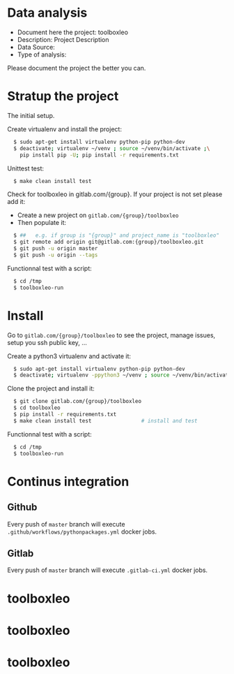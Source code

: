 # Data analysis
- Document here the project: toolboxleo
- Description: Project Description
- Data Source:
- Type of analysis:

Please document the project the better you can.

# Stratup the project

The initial setup.

Create virtualenv and install the project:
```bash
  $ sudo apt-get install virtualenv python-pip python-dev
  $ deactivate; virtualenv ~/venv ; source ~/venv/bin/activate ;\
    pip install pip -U; pip install -r requirements.txt
```

Unittest test:
```bash
  $ make clean install test
```

Check for toolboxleo in gitlab.com/{group}.
If your project is not set please add it:

- Create a new project on `gitlab.com/{group}/toolboxleo`
- Then populate it:

```bash
  $ ##   e.g. if group is "{group}" and project_name is "toolboxleo"
  $ git remote add origin git@gitlab.com:{group}/toolboxleo.git
  $ git push -u origin master
  $ git push -u origin --tags
```

Functionnal test with a script:
```bash
  $ cd /tmp
  $ toolboxleo-run
```
# Install
Go to `gitlab.com/{group}/toolboxleo` to see the project, manage issues,
setup you ssh public key, ...

Create a python3 virtualenv and activate it:
```bash
  $ sudo apt-get install virtualenv python-pip python-dev
  $ deactivate; virtualenv -ppython3 ~/venv ; source ~/venv/bin/activate
```

Clone the project and install it:
```bash
  $ git clone gitlab.com/{group}/toolboxleo
  $ cd toolboxleo
  $ pip install -r requirements.txt
  $ make clean install test                # install and test
```
Functionnal test with a script:
```bash
  $ cd /tmp
  $ toolboxleo-run
``` 

# Continus integration
## Github 
Every push of `master` branch will execute `.github/workflows/pythonpackages.yml` docker jobs.
## Gitlab
Every push of `master` branch will execute `.gitlab-ci.yml` docker jobs.
# toolboxleo
# toolboxleo
# toolboxleo

